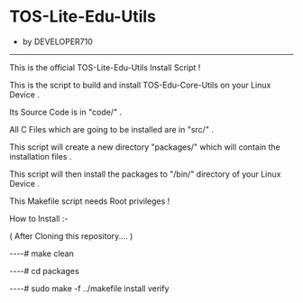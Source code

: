 # TOS-Lite-Edu-Utils
   - by DEVELOPER710
____________________

This is the official  TOS-Lite-Edu-Utils Install Script !

This is the script to build and install TOS-Edu-Core-Utils on your Linux Device .

Its Source Code is in "code/" .

All C Files which are going to be installed are in "src/" .

This script will create a new directory "packages/" which will contain the installation files .

This script will then install the packages to "/bin/" directory of your Linux Device .

This Makefile script needs Root privileges !

How to Install :-

( After Cloning this repository.... )

----# make clean

----# cd packages

----# sudo make -f ../makefile install verify
